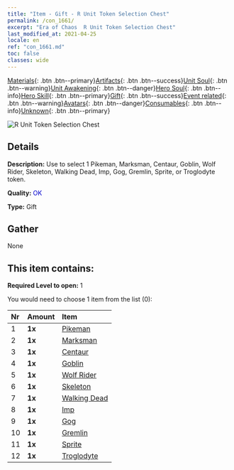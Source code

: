 ```yaml
---
title: "Item - Gift - R Unit Token Selection Chest"
permalink: /con_1661/
excerpt: "Era of Chaos  R Unit Token Selection Chest"
last_modified_at: 2021-04-25
locale: en
ref: "con_1661.md"
toc: false
classes: wide
---
```

 [Materials](/Items/){: .btn .btn--primary}[Artifacts](/Items/Artifacts/){: .btn .btn--success}[Unit Soul](/Items/UnitSoul/){: .btn .btn--warning}[Unit Awakening](/Items/UnitAwakening/){: .btn .btn--danger}[Hero Soul](/Items/HeroSoul/){: .btn .btn--info}[Hero Skill](/Items/HeroSkill/){: .btn .btn--primary}[Gift](/Items/Gift/){: .btn .btn--success}[Event related](/Items/Events/){: .btn .btn--warning}[Avatars](/Items/Avatars/){: .btn .btn--danger}[Consumables](/Items/Consumables/){: .btn .btn--info}[Unknown](/Items/Unknown/){: .btn .btn--primary}

 ![R Unit Token Selection Chest](/images/t/i_907277.png)

## Details
 **Description:** Use to select 1 Pikeman, Marksman, Centaur, Goblin, Wolf Rider, Skeleton, Walking Dead, Imp, Gog, Gremlin, Sprite, or Troglodyte token.

 **Quality:** <span style="color: #0000CD">OK</span>

 **Type:** Gift

## Gather

  None

## This item contains:

 **Required Level to open:** 1

 You would need to choose 1 item from the list (0):

  | Nr | Amount |     Item    |
  |:---|:-------|:------------|
  | 1 |  **1x** | [Pikeman](/Items/unt_190/) |  | 
  | 2 |  **1x** | [Marksman](/Items/unt_191/) |  | 
  | 3 |  **1x** | [Centaur](/Items/unt_199/) |  | 
  | 4 |  **1x** | [Goblin](/Items/unt_217/) |  | 
  | 5 |  **1x** | [Wolf Rider](/Items/unt_218/) |  | 
  | 6 |  **1x** | [Skeleton](/Items/unt_208/) |  | 
  | 7 |  **1x** | [Walking Dead](/Items/unt_209/) |  | 
  | 8 |  **1x** | [Imp](/Items/unt_226/) |  | 
  | 9 |  **1x** | [Gog](/Items/unt_227/) |  | 
  | 10 |  **1x** | [Gremlin](/Items/unt_235/) |  | 
  | 11 |  **1x** | [Sprite](/Items/unt_262/) |  | 
  | 12 |  **1x** | [Troglodyte](/Items/unt_244/) |  | 
